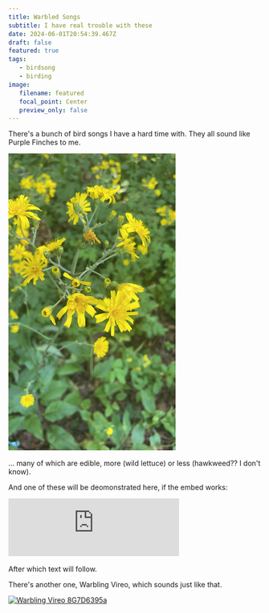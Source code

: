```yaml
---
title: Warbled Songs
subtitle: I have real trouble with these
date: 2024-06-01T20:54:39.467Z
draft: false
featured: true
tags:
   - birdsong
   - birding
image:
   filename: featured
   focal_point: Center
   preview_only: false
---
```


There's a bunch of bird songs I have a hard time with. They all sound like Purple Finches to me.

![hawkweed](hawkweed.jpg)

... many of which are edible, more (wild lettuce) or less (hawkweed?? I don't know).

And one of these will be deomonstrated here, if the embed works:

<div>
<iframe src='https://xeno-canto.org/59169/embed?simple=1' scrolling='no' frameborder='0' width='340' height='115'></iframe>
</div>

After which text will follow.

There's another one, Warbling Vireo, which sounds just like that.

<div>
<a title="William H. Majoros, CC BY-SA 3.0 &lt;https://creativecommons.org/licenses/by-sa/3.0&gt;, via Wikimedia Commons" href="https://commons.wikimedia.org/wiki/File:Warbling_Vireo_8G7D6395a.jpg"><img width="512" alt="Warbling Vireo 8G7D6395a" src="https://upload.wikimedia.org/wikipedia/commons/thumb/c/c0/Warbling_Vireo_8G7D6395a.jpg/512px-Warbling_Vireo_8G7D6395a.jpg?20110817010104"></a>
</div>

